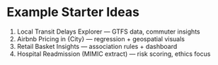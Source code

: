 # Example Starter Ideas
1. Local Transit Delays Explorer — GTFS data, commuter insights
2. Airbnb Pricing in {City} — regression + geospatial visuals
3. Retail Basket Insights — association rules + dashboard
4. Hospital Readmission (MIMIC extract) — risk scoring, ethics focus
